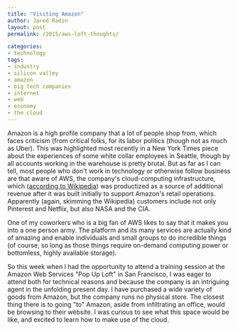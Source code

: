 ```yaml
---
title: "Visiting Amazon"
author: Jared Radin
layout: post
permalink: /2015/aws-loft-thoughts/

categories:
- technology
tags:
- industry
- silicon valley
- amazon
- big tech companies
- internet
- web
- economy
- the cloud
---
```

Amazon is a high profile company that a lot of people shop from, which faces criticism (from critical folks, for its labor politics (though not as much as Uber). This was highlighted most recently in a New York Times piece about the experiences of some white collar employees in Seattle, though by all accounts working in the warehouse is pretty brutal.
But as far as I can tell, most people who don't work in technology or otherwise follow business are that aware of AWS, the company's cloud-computing infrastructure, which ([according to Wikipedia](https://en.wikipedia.org/wiki/Amazon_Web_Services)) was productized as a source of additional revenue after it was built initially to support Amazon's retail operations.
Apparently (again, skimming the Wikipedia) customers include not only Pinterest and Netflix, but also NASA and the CIA.

One of my coworkers who is a big fan of AWS likes to say that it makes you into a one person army. The platform and its many services are actually kind of amazing and enable individuals and small groups to do incredible things (of course, so long as those things require on-demand computing power or bottomless, highly available storage).

So this week when I had the opportunity to attend a training session at the Amazon Web Services "Pop Up Loft" in San Francisco, I was eager to attend both for technical reasons and because the company is an intriguing agent in the unfolding present day.
I have purchased a wide variety of goods from Amazon, but the company runs no physical store. The closest thing there is to going "to" Amazon, aside from infiltrating an office, would be browsing to their website. I was curious to see what this space would be like, and excited to learn how to make use of the cloud.
